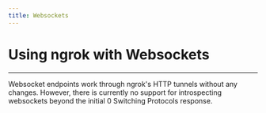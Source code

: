 ```yaml
---
title: Websockets
---
```


# Using ngrok with Websockets

---

Websocket endpoints work through ngrok's HTTP tunnels without any changes. However, there is currently no support for introspecting websockets beyond the initial 0 Switching Protocols response.
